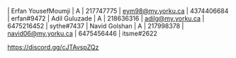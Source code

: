 | Erfan YousefMoumji | A | 217747775 | eym98@my.yorku.ca   | 4374406684 | erfan#9472
| Adil Guluzade      | A | 218636316 | adilg@my.yorku.ca   | 6475216452 | sythe#7437
| Navid Golshan	     | A | 217998378 | navid06@my.yorku.ca | 6475456446 | itsme#2622

https://discord.gg/cJTAvspZQz

